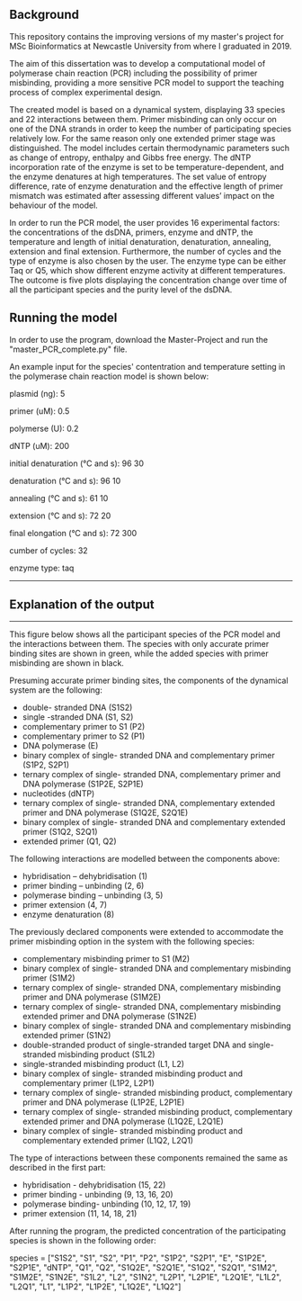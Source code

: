 ## Background

This repository contains the improving versions of my master's project for MSc Bioinformatics at Newcastle University from where I graduated in 2019.

The aim of this dissertation was to develop a computational model of polymerase chain reaction (PCR) including the possibility of primer misbinding, providing a more sensitive PCR model to support the teaching process of complex experimental design.

The created model is based on a dynamical system, displaying 33 species and 22 interactions between them. Primer misbinding can only occur on one of the DNA strands in order to keep the number of participating species relatively low. For the same reason only one extended primer stage was distinguished. The model includes certain thermodynamic parameters such as change of entropy, enthalpy and Gibbs free energy. The dNTP incorporation rate of the enzyme is set to be temperature-dependent, and the enzyme denatures at high temperatures. The set value of entropy difference, rate of enzyme denaturation and the effective length of primer mismatch was estimated after assessing different values’ impact on the behaviour of the model.

In order to run the PCR model, the user provides 16 experimental factors: the concentrations of the dsDNA, primers, enzyme and dNTP, the temperature and length of initial denaturation, denaturation, annealing, extension and final extension. Furthermore, the number of cycles and the type of enzyme is also chosen by the user. The enzyme type can be either Taq or Q5, which show different enzyme activity at different temperatures. The outcome is five plots displaying the concentration change over time of all the participant species and the purity level of the dsDNA. 


## Running the model

In order to use the program, download the Master-Project and run the "master_PCR_complete.py" file.

An example input for the species' contentration and temperature setting in the polymerase chain reaction model is shown below:

plasmid (ng): 5

primer (uM): 0.5  

polymerse (U): 0.2

dNTP (uM): 200 

initial denaturation (°C and s): 96 30

denaturation (°C and s): 96 10

annealing (°C and s): 61 10

extension (°C and s): 72 20

final elongation (°C and s): 72 300

cumber of cycles: 32

enzyme type: taq


---------------------------------
## Explanation of the output
---------------------------------

This figure below shows all the participant species of the PCR model and the interactions between them. The species with only accurate primer binding sites are shown in green, while the added species with primer misbinding are shown in black. 




Presuming accurate primer binding sites, the components of the dynamical system are the following: 

-	double- stranded DNA (S1S2) 
- single -stranded DNA (S1, S2) 
- complementary primer to S1 (P2) 
-	complementary primer to S2 (P1)
-	DNA polymerase (E) 
-	binary complex of single- stranded DNA and complementary primer (S1P2, S2P1) 
-	ternary complex of single- stranded DNA, complementary primer and DNA polymerase (S1P2E, S2P1E) 
-	nucleotides (dNTP)
-	ternary complex of single- stranded DNA, complementary extended primer and DNA polymerase (S1Q2E, S2Q1E)
-	binary complex of single- stranded DNA and complementary extended primer (S1Q2, S2Q1) 
-	extended primer (Q1, Q2) 

The following interactions are modelled between the components above:

-	hybridisation – dehybridisation (1)
-	primer binding – unbinding (2, 6) 
-	polymerase binding – unbinding (3, 5)
-	primer extension (4, 7) 
-	enzyme denaturation (8) 


The previously declared components were extended to accommodate the primer misbinding option in the system with the following species:

-	complementary misbinding primer to S1 (M2)
-	binary complex of single- stranded DNA and complementary misbinding primer (S1M2)
-	ternary complex of single- stranded DNA, complementary misbinding primer and DNA polymerase (S1M2E)
-	ternary complex of single- stranded DNA, complementary misbinding extended primer and DNA polymerase (S1N2E)
-	binary complex of single- stranded DNA and complementary misbinding extended primer (S1N2)
-	double-stranded product of single-stranded target DNA and single-stranded misbinding product (S1L2)
-	single-stranded misbinding product (L1, L2)
-	binary complex of single- stranded misbinding product and complementary primer (L1P2, L2P1)
-	ternary complex of single- stranded misbinding product, complementary primer and DNA polymerase (L1P2E, L2P1E)
-	ternary complex of single- stranded misbinding product, complementary extended primer and DNA polymerase (L1Q2E, L2Q1E) 
-	binary complex of single- stranded misbinding product and complementary extended primer (L1Q2, L2Q1) 

The type of interactions between these components remained the same as described in the first part:

-	hybridisation - dehybridisation (15, 22)
-	primer binding - unbinding (9, 13, 16, 20)
-	polymerase binding- unbinding (10, 12, 17, 19)
-	primer extension (11, 14, 18, 21)

After running the program, the predicted concentration of the participating species is shown in the following order:

species = ["S1S2", "S1", "S2", "P1", "P2", "S1P2", "S2P1", "E", "S1P2E", "S2P1E", "dNTP", "Q1", "Q2", "S1Q2E", "S2Q1E", "S1Q2", "S2Q1", "S1M2", "S1M2E", "S1N2E", "S1L2", "L2", "S1N2", "L2P1", "L2P1E", "L2Q1E", "L1L2", "L2Q1", "L1", "L1P2", "L1P2E", "L1Q2E", "L1Q2"] 

